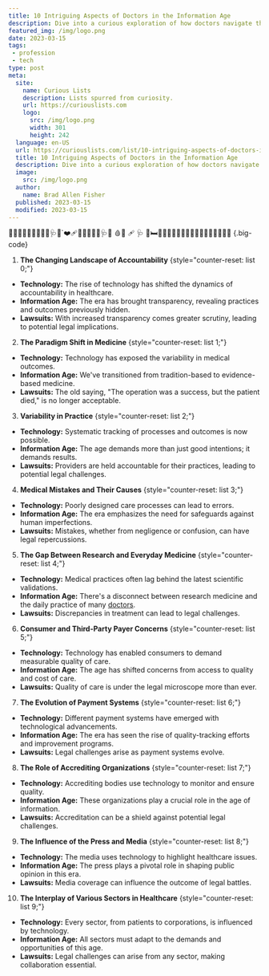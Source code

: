 ```yaml
---
title: 10 Intriguing Aspects of Doctors in the Information Age
description: Dive into a curious exploration of how doctors navigate the challenges and opportunities presented by the Information Age.
featured_img: /img/logo.png
date: 2023-03-15
tags:
 - profession
 - tech
type: post
meta:
  site:
    name: Curious Lists
    description: Lists spurred from curiosity.
    url: https://curiouslists.com
    logo:
      src: /img/logo.png
      width: 301
      height: 242
  language: en-US
  url: https://curiouslists.com/list/10-intriguing-aspects-of-doctors-in-the-information-age
  title: 10 Intriguing Aspects of Doctors in the Information Age
  description: Dive into a curious exploration of how doctors navigate the challenges and opportunities presented by the Information Age.
  image:
    src: /img/logo.png
  author:
    name: Brad Allen Fisher
  published: 2023-03-15
  modified: 2023-03-15
---
```

🥼🥼🥼🥼🥼🥼👩🏻‍⚕️🩺🔪\`❤️‍🩹💉🦠👩‍⚕🧬🩺💉 🩸💊 🩹 🩺 🚪🛏👨🏻‍🔬👨🏼‍⚕️👨🏽‍⚕️🧠🥼🥼🥼🥼🥼🥼 {.big-code}

1. **The Changing Landscape of Accountability** {style="counter-reset: list 0;"}
  - **Technology:** The rise of technology has shifted the dynamics of accountability in healthcare.
  - **Information Age:** The era has brought transparency, revealing practices and outcomes previously hidden.
  - **Lawsuits:** With increased transparency comes greater scrutiny, leading to potential legal implications.

2. **The Paradigm Shift in Medicine** {style="counter-reset: list 1;"}
  - **Technology:** Technology has exposed the variability in medical outcomes.
  - **Information Age:** We've transitioned from tradition-based to evidence-based medicine.
  - **Lawsuits:** The old saying, "The operation was a success, but the patient died," is no longer acceptable.

3. **Variability in Practice** {style="counter-reset: list 2;"}
  - **Technology:** Systematic tracking of processes and outcomes is now possible.
  - **Information Age:** The age demands more than just good intentions; it demands results.
  - **Lawsuits:** Providers are held accountable for their practices, leading to potential legal challenges.

4. **Medical Mistakes and Their Causes** {style="counter-reset: list 3;"}
  - **Technology:** Poorly designed care processes can lead to errors.
  - **Information Age:** The era emphasizes the need for safeguards against human imperfections.
  - **Lawsuits:** Mistakes, whether from negligence or confusion, can have legal repercussions.

5. **The Gap Between Research and Everyday Medicine** {style="counter-reset: list 4;"}
  - **Technology:** Medical practices often lag behind the latest scientific validations.
  - **Information Age:** There's a disconnect between research medicine and the daily practice of many [doctors](https://curiouslists.com/list/top-20-high-paying-jobs-dive-into-wealthy-careers/).
  - **Lawsuits:** Discrepancies in treatment can lead to legal challenges.

6. **Consumer and Third-Party Payer Concerns** {style="counter-reset: list 5;"}
  - **Technology:** Technology has enabled consumers to demand measurable quality of care.
  - **Information Age:** The age has shifted concerns from access to quality and cost of care.
  - **Lawsuits:** Quality of care is under the legal microscope more than ever.

7. **The Evolution of Payment Systems** {style="counter-reset: list 6;"}
  - **Technology:** Different payment systems have emerged with technological advancements.
  - **Information Age:** The era has seen the rise of quality-tracking efforts and improvement programs.
  - **Lawsuits:** Legal challenges arise as payment systems evolve.

8. **The Role of Accrediting Organizations** {style="counter-reset: list 7;"}
  - **Technology:** Accrediting bodies use technology to monitor and ensure quality.
  - **Information Age:** These organizations play a crucial role in the age of information.
  - **Lawsuits:** Accreditation can be a shield against potential legal challenges.

9. **The Influence of the Press and Media** {style="counter-reset: list 8;"}
  - **Technology:** The media uses technology to highlight healthcare issues.
  - **Information Age:** The press plays a pivotal role in shaping public opinion in this era.
  - **Lawsuits:** Media coverage can influence the outcome of legal battles.

10. **The Interplay of Various Sectors in Healthcare** {style="counter-reset: list 9;"}
  - **Technology:** Every sector, from patients to corporations, is influenced by technology.
  - **Information Age:** All sectors must adapt to the demands and opportunities of this age.
  - **Lawsuits:** Legal challenges can arise from any sector, making collaboration essential.